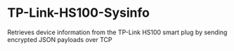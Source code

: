 # TP-Link-HS100-Sysinfo
Retrieves device information from the TP-Link HS100 smart plug by sending encrypted JSON payloads over TCP
